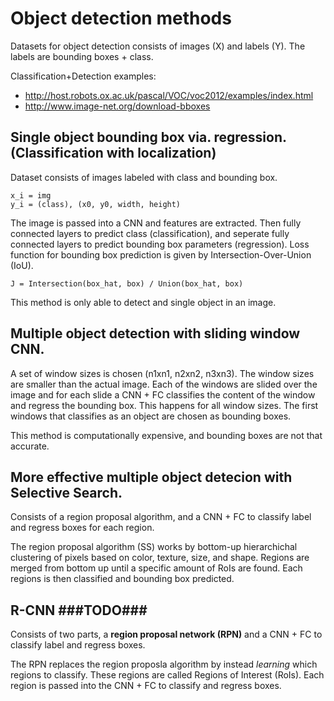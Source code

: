 # Object detection methods

Datasets for object detection consists of images (X) and labels (Y). The labels are bounding boxes + class.

Classification+Detection examples:

* http://host.robots.ox.ac.uk/pascal/VOC/voc2012/examples/index.html
* http://www.image-net.org/download-bboxes

## Single object bounding box via. regression. (Classification with localization)
Dataset consists of images labeled with class and bounding box.

    x_i = img
    y_i = (class), (x0, y0, width, height)
    
The image is passed into a CNN and features are extracted. Then fully connected layers to predict class (classification), and seperate fully connected layers to predict bounding box parameters (regression).
Loss function for bounding box prediction is given by Intersection-Over-Union (IoU).

    J = Intersection(box_hat, box) / Union(box_hat, box)

This method is only able to detect and single object in an image.

## Multiple object detection with sliding window CNN.
A set of window sizes is chosen (n1xn1, n2xn2, n3xn3). The window sizes are smaller than the actual image. Each of the windows are slided over the image and for each slide a CNN + FC classifies the content of the window and regress the bounding box. This happens for all window sizes. The first windows that classifies as an object are chosen as bounding boxes.

This method is computationally expensive, and bounding boxes are not that accurate.


## More effective multiple object detecion with Selective Search.
Consists of a region proposal algorithm, and a CNN + FC to classify label and regress boxes for each region.

The region proposal algorithm (SS) works by bottom-up hierarchichal clustering of pixels based on color, texture, size, and shape. Regions are merged from bottom up until a specific amount of RoIs are found. Each regions is then classified and bounding box predicted.


## R-CNN **###TODO###**
Consists of two parts, a **region proposal network (RPN)** and a CNN + FC to classify label and regress boxes.

The RPN replaces the region proposla algorithm by instead _learning_ which regions to classify. These regions are called Regions of Interest (RoIs). Each region is passed into the CNN + FC to classify and regress boxes.
